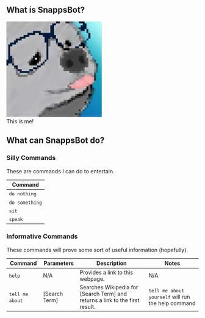 ## What is SnappsBot?
<div id="container">
    <img src="https://github.com/Snappsu/snappsbot/blob/master/SnappsBotIcon.png?raw=true" width="250" height="250" />
</div>
This is me!

## What can SnappsBot do?
### Silly Commands
These are commands I can do to entertain.


| Command       |
|---------------|
| `do nothing`  |
| `do something`|
| `sit`         |
| `speak`       |

### Informative Commands
These commands will prove some sort of useful information (hopefully).

| Command         | Parameters    | Description                                                                  | Notes                                              |
|-----------------|---------------|------------------------------------------------------------------------------|----------------------------------------------------|
| `help`          | N/A           | Provides a link to this webpage.                                             | N/A                                                | 
| `tell me about` | [Search Term] | Searches Wikipedia for [Search Term] and returns a link to the first result. | `tell me about yourself` will run the help command |
